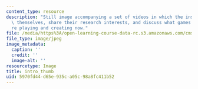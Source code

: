 ```yaml
---
content_type: resource
description: "Still image accompanying a set of videos in which the instructors introduce\
  \ themselves, share their research interests, and discuss what games they\u2019\
  re playing and creating now."
file: /media/https%3A/open-learning-course-data-rc.s3.amazonaws.com/cms-611j-creating-video-games-fall-2014/5970fd44d65e935ca05c98a8fc411b52_intro_thumb.jpg
file_type: image/jpeg
image_metadata:
  caption: ''
  credit: ''
  image-alt: ''
resourcetype: Image
title: intro_thumb
uid: 5970fd44-d65e-935c-a05c-98a8fc411b52
---
```

